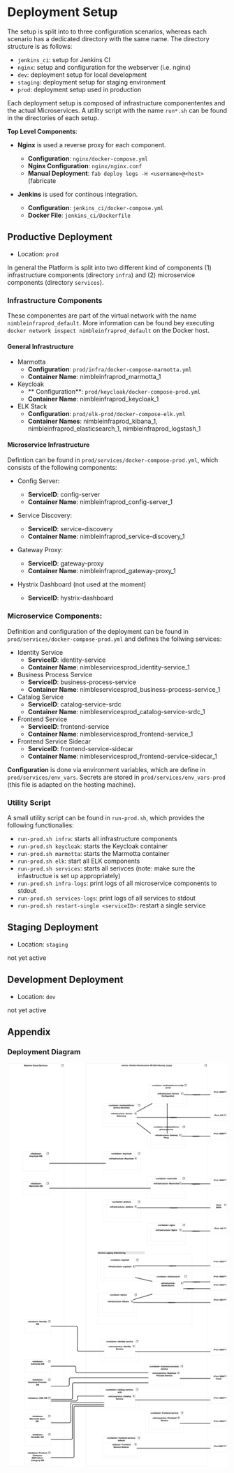 # Deployment Setup

The setup is split into to three configuration scenarios, whereas each scenario has 
a dedicated directory with the same name. The directory structure is as follows:

* `jenkins_ci`: setup for Jenkins CI
* `nginx`: setup and configuration for the webserver (i.e. nginx)
* `dev`: deployment setup for local development
* `staging`: 	deployment setup for staging environment
* `prod`: deployment setup used in production

Each deployment setup is composed of infrastructure componententes and 
the actual Microservices. A utility script with the name `run*.sh` can 
be found in the directories of each setup.

**Top Level Components**:

* **Nginx** is used a reverse proxy for each component.
	* **Configuration**: `nginx/docker-compose.yml`
	* **Nginx Configuration**: `nginx/nginx.conf`
	* **Manual Deployment**: `fab deploy logs -H <username>@<host>` (fabricate 
	
* **Jenkins** is used for continous integration.
	* **Configuration**: `jenkins_ci/docker-compose.yml`
	* **Docker File**: `jenkins_ci/Dockerfile`

## Productive Deployment

* Location: `prod`

In general the Platform is split into two different kind of components (1) infrastructure components (directory `infra`) and (2) microservice components (directory `services`).

### Infrastructure Components

These componentes are part of the virtual network with the name `nimbleinfraprod_default`. More information can be found bey executing `docker network inspect nimbleinfraprod_default` on the Docker host.

#### General Infrastructure

* Marmotta
	* **Configuration**: `prod/infra/docker-compose-marmotta.yml`
	* **Container Name**: nimbleinfraprod\_marmotta\_1 
* Keycloak
	* ** Configuration**: `prod/keycloak/docker-compose-prod.yml`
	* **Container Name**: nimbleinfraprod\_keycloak\_1 
* ELK Stack
	* **Configuration**: `prod/elk-prod/docker-compose-elk.yml`
	* **Container Names**: nimbleinfraprod\_kibana\_1, nimbleinfraprod\_elasticsearch\_1, nimbleinfraprod\_logstash\_1

#### Microservice Infrastructure

Defintion can be found in `prod/services/docker-compose-prod.yml`, which consists of the following components:

* Config Server: 
	* **ServiceID**: config-server
	* **Container Name**: nimbleinfraprod\_config-server\_1

* Service Discovery: 
	* **ServiceID**: service-discovery
	* **Container Name**: nimbleinfraprod\_service-discovery\_1
	
* Gateway Proxy: 
	* **ServiceID**: gateway-proxy
	* **Container Name**: nimbleinfraprod\_gateway-proxy\_1

* Hystrix Dashboard (not used at the moment)
	* **ServiceID**: hystrix-dashboard

### Microservice Components:

Definition and configuration of the deployment can be found in `prod/services/docker-compose-prod.yml` and defines the follwing services:

* Identity Service
	* **ServiceID**: identity-service
	* **Container Name**: nimbleservicesprod\_identity-service\_1
* Business Process Service
	* **ServiceID**: business-process-service
	* **Container Name**: nimbleservicesprod\_business-process-service\_1
* Catalog Service
	* **ServiceID**: catalog-service-srdc
	* **Container Name**: nimbleservicesprod\_catalog-service-srdc\_1
* Frontend Service
	* **ServiceID**: frontend-service
	* **Container Name**: nimbleservicesprod\_frontend-service\_1
* Frontend Service Sidecar
	* **ServiceID**: frontend-service-sidecar
	* **Container Name**: nimbleservicesprod\_frontend-service-sidecar\_1

**Configuration** is done via environment variables, which are define in `prod/services/env_vars`. Secrets are stored in `prod/services/env_vars-prod` (this file is adapted on the hosting machine).

### Utility Script

A small utility script can be found in `run-prod.sh`, which provides the following functionalies:

* `run-prod.sh infra`: starts all infrastructure components 
* `run-prod.sh keycloak`: starts the Keycloak container
* `run-prod.sh marmotta`: starts the Marmotta container
* `run-prod.sh elk`: start all ELK components
* `run-prod.sh services`: starts all serivces (note: make sure the infastructue is set up appropriately)
* `run-prod.sh infra-logs`: print logs of all microservice components to stdout
* `run-prod.sh services-logs`: print logs of all services to stdout
* `run-prod.sh restart-single <serviceID>`: restart a single service

## Staging Deployment

* Location: `staging`

not yet active

## Development Deployment

* Location: `dev`

not yet active

## Appendix

### Deployment Diagram

![Deployment Diagram Production](./docs/deployment_diagram_prod.png)

